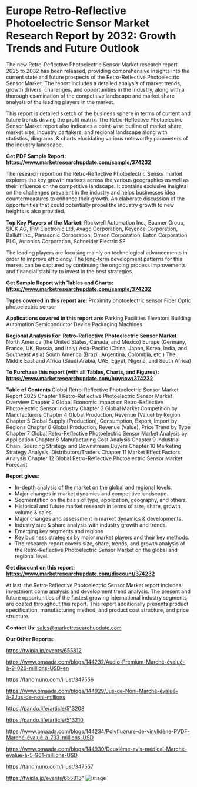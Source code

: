 # Europe Retro-Reflective Photoelectric Sensor Market Research Report by 2032: Growth Trends and Future Outlook

The new Retro-Reflective Photoelectric Sensor Market research report 2025 to 2032 has been released, providing comprehensive insights into the current state and future prospects of the Retro-Reflective Photoelectric Sensor Market. The report includes a detailed analysis of market trends, growth drivers, challenges, and opportunities in the industry, along with a thorough examination of the competitive landscape and market share analysis of the leading players in the market.

This report is detailed sketch of the business sphere in terms of current and future trends driving the profit matrix. The Retro-Reflective Photoelectric Sensor Market report also indicates a point-wise outline of market share, market size, industry partakers, and regional landscape along with statistics, diagrams, &amp; charts elucidating various noteworthy parameters of the industry landscape.

<strong><b>Get PDF Sample Report: <a href=https://www.marketresearchupdate.com/sample/374232>https://www.marketresearchupdate.com/sample/374232</a></b></strong>

The research report on the Retro-Reflective Photoelectric Sensor market explores the key growth markers across the various geographies as well as their influence on the competitive landscape. It contains exclusive insights on the challenges prevalent in the industry and helps businesses idea countermeasures to enhance their growth. An elaborate discussion of the opportunities that could potentially propel the industry growth to new heights is also provided.

<strong><b>Top Key Players of the Market:
</b></strong>Rockwell Automation Inc., Baumer Group, SICK AG, IFM Electronic Ltd, Avago Corporation, Keyence Corporation, Balluff Inc., Panasonic Corporation, Omron Corporation, Eaton Corporation PLC, Autonics Corporation, Schneider Electric SE<strong><b>
</b></strong>

The leading players are focusing mainly on technological advancements in order to improve efficiency. The long-term development patterns for this market can be captured by continuing the ongoing process improvements and financial stability to invest in the best strategies.

<strong><b>Get Sample Report with Tables and Charts: <a href=https://www.marketresearchupdate.com/sample/374232>https://www.marketresearchupdate.com/sample/374232</a></b></strong>

<strong><b>Types covered in this report are:
</b></strong>Proximity photoelectric sensor
Fiber Optic photoelectric sensor<strong><b>
</b></strong>

<strong><b>Applications covered in this report are:
</b></strong>Parking Facilities
Elevators
Building Automation
Semiconductor Device
Packaging Machines<strong><b>
</b></strong>

<strong><b>Regional Analysis For  Retro-Reflective Photoelectric Sensor Market</b></strong><strong><b>
</b></strong>North America (the United States, Canada, and Mexico)
Europe (Germany, France, UK, Russia, and Italy)
Asia-Pacific (China, Japan, Korea, India, and Southeast Asia)
South America (Brazil, Argentina, Colombia, etc.)
The Middle East and Africa (Saudi Arabia, UAE, Egypt, Nigeria, and South Africa)

<strong><b>To Purchase this report (with all Tables, Charts, and Figures): <a href=https://www.marketresearchupdate.com/buynow/374232>https://www.marketresearchupdate.com/buynow/374232</a></b></strong>

<strong><b>Table of Contents</b></strong><strong><b>
</b></strong>Global Retro-Reflective Photoelectric Sensor Market Report 2025
Chapter 1 Retro-Reflective Photoelectric Sensor Market Overview
Chapter 2 Global Economic Impact on Retro-Reflective Photoelectric Sensor Industry
Chapter 3 Global Market Competition by Manufacturers
Chapter 4 Global Production, Revenue (Value) by Region
Chapter 5 Global Supply (Production), Consumption, Export, Import by Regions
Chapter 6 Global Production, Revenue (Value), Price Trend by Type
Chapter 7 Global Retro-Reflective Photoelectric Sensor Market Analysis by Application
Chapter 8 Manufacturing Cost Analysis
Chapter 9 Industrial Chain, Sourcing Strategy and Downstream Buyers
Chapter 10 Marketing Strategy Analysis, Distributors/Traders
Chapter 11 Market Effect Factors Analysis
Chapter 12 Global Retro-Reflective Photoelectric Sensor Market Forecast

<strong><b>Report gives:</b></strong>

- In-depth analysis of the market on the global and regional levels.
- Major changes in market dynamics and competitive landscape.
- Segmentation on the basis of type, application, geography, and others.
- Historical and future market research in terms of size, share, growth, volume &amp; sales.
- Major changes and assessment in market dynamics &amp; developments.
- Industry size &amp; share analysis with industry growth and trends.
- Emerging key segments and regions
- Key business strategies by major market players and their key methods.
- The research report covers size, share, trends, and growth analysis of the Retro-Reflective Photoelectric Sensor Market on the global and regional level.

<strong><b>Get discount on this report: <a href=https://www.marketresearchupdate.com/discount/374232>https://www.marketresearchupdate.com/discount/374232</a></b></strong>

At last, the Retro-Reflective Photoelectric Sensor Market report includes investment come analysis and development trend analysis. The present and future opportunities of the fastest growing international industry segments are coated throughout this report. This report additionally presents product specification, manufacturing method, and product cost structure, and price structure.

<strong><b>Contact Us:
</b></strong>sales@marketresearchupdate.com

<strong>Our Other Reports:</strong>

<a href=https://twipla.jp/events/655812>https://twipla.jp/events/655812</a>

<a href=https://www.omaada.com/blogs/144232/Audio-Premium-Marché-évalué-à-9-020-millions-USD-en>https://www.omaada.com/blogs/144232/Audio-Premium-Marché-évalué-à-9-020-millions-USD-en</a>

<a href=https://tanomuno.com/illust/347556>https://tanomuno.com/illust/347556</a>

<a href=https://www.omaada.com/blogs/144929/Jus-de-Noni-Marché-évalué-à-2Jus-de-noni-millions>https://www.omaada.com/blogs/144929/Jus-de-Noni-Marché-évalué-à-2Jus-de-noni-millions</a>

<a href=https://pando.life/article/513208>https://pando.life/article/513208</a>

<a href=https://pando.life/article/513210>https://pando.life/article/513210</a>

<a href=https://www.omaada.com/blogs/144234/Polyfluorure-de-vinylidène-PVDF-Marché-évalué-à-733-millions-USD>https://www.omaada.com/blogs/144234/Polyfluorure-de-vinylidène-PVDF-Marché-évalué-à-733-millions-USD</a>

<a href=https://www.omaada.com/blogs/144930/Deuxième-avis-médical-Marché-évalué-à-5-961-millions-USD>https://www.omaada.com/blogs/144930/Deuxième-avis-médical-Marché-évalué-à-5-961-millions-USD</a>

<a href=https://tanomuno.com/illust/347557>https://tanomuno.com/illust/347557</a>

<a href=https://twipla.jp/events/655813>https://twipla.jp/events/655813</a>"
![image](https://github.com/user-attachments/assets/6f29e8f9-7e64-409a-b5cc-6ccb086892fc)
